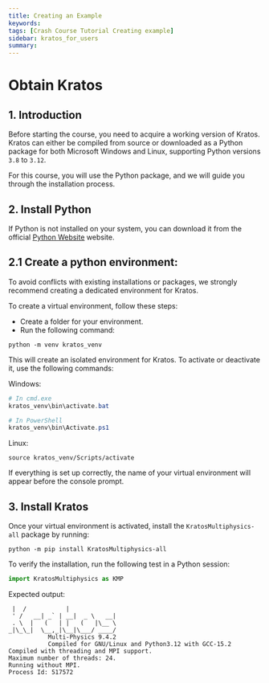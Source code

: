 ```yaml
---
title: Creating an Example
keywords: 
tags: [Crash Course Tutorial Creating example]
sidebar: kratos_for_users
summary: 
---
```


# Obtain Kratos

## 1. Introduction

Before starting the course, you need to acquire a working version of Kratos. Kratos can either be compiled from source or downloaded as a Python package for both Microsoft Windows and Linux, supporting Python versions `3.8` to `3.12`. 

For this course, you will use the Python package, and we will guide you through the installation process.

## 2. Install Python

If Python is not installed on your system, you can download it from the official [Python Website](https://www.python.org/) website.

## 2.1 Create a python environment:

To avoid conflicts with existing installations or packages, we strongly recommend creating a dedicated environment for Kratos.

To create a virtual environment, follow these steps:

- Create a folder for your environment.
- Run the following command:

```
python -m venv kratos_venv
```

This will create an isolated environment for Kratos. To activate or deactivate it, use the following commands:

Windows:
```ps1
# In cmd.exe
kratos_venv\bin\activate.bat

# In PowerShell
kratos_venv\bin\Activate.ps1
```

Linux:
```shell
source kratos_venv/Scripts/activate
```

If everything is set up correctly, the name of your virtual environment will appear before the console prompt.

## 3. Install Kratos

Once your virtual environment is activated, install the `KratosMultiphysics-all` package by running:

```
python -m pip install KratosMultiphysics-all
```

To verify the installation, run the following test in a Python session:

```python
import KratosMultiphysics as KMP
```

Expected output:
```console
 |  /           |
 ' /   __| _` | __|  _ \   __|
 . \  |   (   | |   (   |\__ \
_|\_\_|  \__,_|\__|\___/ ____/
           Multi-Physics 9.4.2
           Compiled for GNU/Linux and Python3.12 with GCC-15.2
Compiled with threading and MPI support.
Maximum number of threads: 24.
Running without MPI.
Process Id: 517572
```